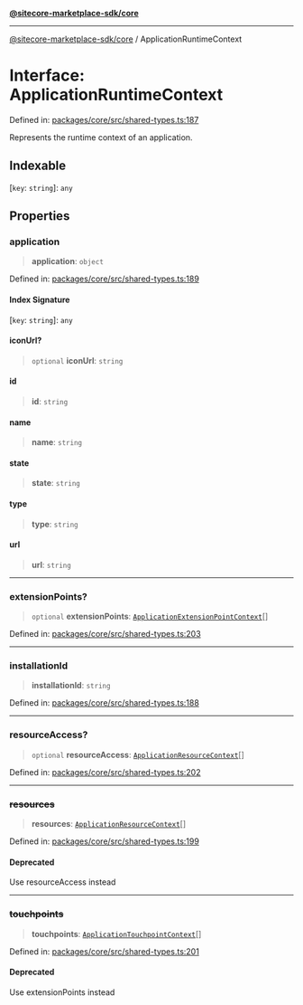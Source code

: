 [**@sitecore-marketplace-sdk/core**](../README.md)

***

[@sitecore-marketplace-sdk/core](../README.md) / ApplicationRuntimeContext

# Interface: ApplicationRuntimeContext

Defined in: [packages/core/src/shared-types.ts:187](https://github.com/Sitecore/marketplace-sdk/blob/047115917e8843232ba2a4ba284b67585698b1c5/packages/core/src/shared-types.ts#L187)

Represents the runtime context of an application.

## Indexable

\[`key`: `string`\]: `any`

## Properties

### application

> **application**: `object`

Defined in: [packages/core/src/shared-types.ts:189](https://github.com/Sitecore/marketplace-sdk/blob/047115917e8843232ba2a4ba284b67585698b1c5/packages/core/src/shared-types.ts#L189)

#### Index Signature

\[`key`: `string`\]: `any`

#### iconUrl?

> `optional` **iconUrl**: `string`

#### id

> **id**: `string`

#### name

> **name**: `string`

#### state

> **state**: `string`

#### type

> **type**: `string`

#### url

> **url**: `string`

***

### extensionPoints?

> `optional` **extensionPoints**: [`ApplicationExtensionPointContext`](ApplicationExtensionPointContext.md)[]

Defined in: [packages/core/src/shared-types.ts:203](https://github.com/Sitecore/marketplace-sdk/blob/047115917e8843232ba2a4ba284b67585698b1c5/packages/core/src/shared-types.ts#L203)

***

### installationId

> **installationId**: `string`

Defined in: [packages/core/src/shared-types.ts:188](https://github.com/Sitecore/marketplace-sdk/blob/047115917e8843232ba2a4ba284b67585698b1c5/packages/core/src/shared-types.ts#L188)

***

### resourceAccess?

> `optional` **resourceAccess**: [`ApplicationResourceContext`](ApplicationResourceContext.md)[]

Defined in: [packages/core/src/shared-types.ts:202](https://github.com/Sitecore/marketplace-sdk/blob/047115917e8843232ba2a4ba284b67585698b1c5/packages/core/src/shared-types.ts#L202)

***

### ~~resources~~

> **resources**: [`ApplicationResourceContext`](ApplicationResourceContext.md)[]

Defined in: [packages/core/src/shared-types.ts:199](https://github.com/Sitecore/marketplace-sdk/blob/047115917e8843232ba2a4ba284b67585698b1c5/packages/core/src/shared-types.ts#L199)

#### Deprecated

Use resourceAccess instead

***

### ~~touchpoints~~

> **touchpoints**: [`ApplicationTouchpointContext`](ApplicationTouchpointContext.md)[]

Defined in: [packages/core/src/shared-types.ts:201](https://github.com/Sitecore/marketplace-sdk/blob/047115917e8843232ba2a4ba284b67585698b1c5/packages/core/src/shared-types.ts#L201)

#### Deprecated

Use extensionPoints instead
